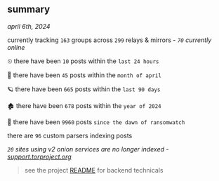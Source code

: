 
## summary
_april 6th, 2024_

currently tracking `163` groups across `299` relays & mirrors - _`70` currently online_

⏲ there have been `10` posts within the `last 24 hours`

🦈 there have been `45` posts within the `month of april`

🪐 there have been `665` posts within the `last 90 days`

🏚 there have been `678` posts within the `year of 2024`

🦕 there have been `9960` posts `since the dawn of ransomwatch`

there are `96` custom parsers indexing posts

_`20` sites using v2 onion services are no longer indexed - [support.torproject.org](https://support.torproject.org/onionservices/v2-deprecation/)_

> see the project [README](https://github.com/joshhighet/ransomwatch#ransomwatch--) for backend technicals
